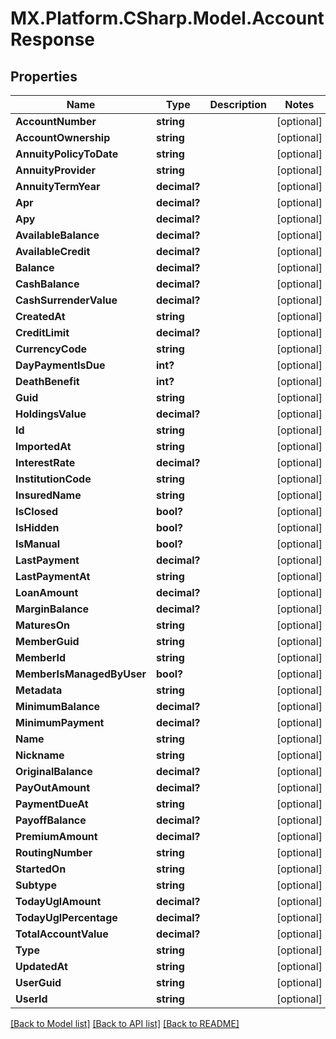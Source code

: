 # MX.Platform.CSharp.Model.AccountResponse

## Properties

Name | Type | Description | Notes
------------ | ------------- | ------------- | -------------
**AccountNumber** | **string** |  | [optional] 
**AccountOwnership** | **string** |  | [optional] 
**AnnuityPolicyToDate** | **string** |  | [optional] 
**AnnuityProvider** | **string** |  | [optional] 
**AnnuityTermYear** | **decimal?** |  | [optional] 
**Apr** | **decimal?** |  | [optional] 
**Apy** | **decimal?** |  | [optional] 
**AvailableBalance** | **decimal?** |  | [optional] 
**AvailableCredit** | **decimal?** |  | [optional] 
**Balance** | **decimal?** |  | [optional] 
**CashBalance** | **decimal?** |  | [optional] 
**CashSurrenderValue** | **decimal?** |  | [optional] 
**CreatedAt** | **string** |  | [optional] 
**CreditLimit** | **decimal?** |  | [optional] 
**CurrencyCode** | **string** |  | [optional] 
**DayPaymentIsDue** | **int?** |  | [optional] 
**DeathBenefit** | **int?** |  | [optional] 
**Guid** | **string** |  | [optional] 
**HoldingsValue** | **decimal?** |  | [optional] 
**Id** | **string** |  | [optional] 
**ImportedAt** | **string** |  | [optional] 
**InterestRate** | **decimal?** |  | [optional] 
**InstitutionCode** | **string** |  | [optional] 
**InsuredName** | **string** |  | [optional] 
**IsClosed** | **bool?** |  | [optional] 
**IsHidden** | **bool?** |  | [optional] 
**IsManual** | **bool?** |  | [optional] 
**LastPayment** | **decimal?** |  | [optional] 
**LastPaymentAt** | **string** |  | [optional] 
**LoanAmount** | **decimal?** |  | [optional] 
**MarginBalance** | **decimal?** |  | [optional] 
**MaturesOn** | **string** |  | [optional] 
**MemberGuid** | **string** |  | [optional] 
**MemberId** | **string** |  | [optional] 
**MemberIsManagedByUser** | **bool?** |  | [optional] 
**Metadata** | **string** |  | [optional] 
**MinimumBalance** | **decimal?** |  | [optional] 
**MinimumPayment** | **decimal?** |  | [optional] 
**Name** | **string** |  | [optional] 
**Nickname** | **string** |  | [optional] 
**OriginalBalance** | **decimal?** |  | [optional] 
**PayOutAmount** | **decimal?** |  | [optional] 
**PaymentDueAt** | **string** |  | [optional] 
**PayoffBalance** | **decimal?** |  | [optional] 
**PremiumAmount** | **decimal?** |  | [optional] 
**RoutingNumber** | **string** |  | [optional] 
**StartedOn** | **string** |  | [optional] 
**Subtype** | **string** |  | [optional] 
**TodayUglAmount** | **decimal?** |  | [optional] 
**TodayUglPercentage** | **decimal?** |  | [optional] 
**TotalAccountValue** | **decimal?** |  | [optional] 
**Type** | **string** |  | [optional] 
**UpdatedAt** | **string** |  | [optional] 
**UserGuid** | **string** |  | [optional] 
**UserId** | **string** |  | [optional] 

[[Back to Model list]](../README.md#documentation-for-models) [[Back to API list]](../README.md#documentation-for-api-endpoints) [[Back to README]](../README.md)

